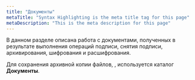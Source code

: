 ```yaml
---
title: "Документы"
metaTitle: "Syntax Highlighting is the meta title tag for this page"
metaDescription: "This is the meta description for this page"
---
```


В данном разделе описана работа с документами, полученных в результате выполнения операций подписи, снятия подписи, архивирования, шифрования и расшифрования.

Для сохранения архивной копии файлов, , используется каталог **Документы**. 
